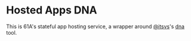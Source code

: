 # Hosted Apps DNA

This is 61A's stateful app hosting service, a wrapper around [@itsvs](https://github.com/itsvs)'s [dna](https://dna.vanshaj.dev/) tool.
